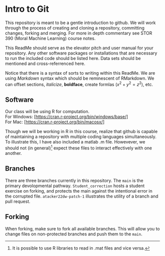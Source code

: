 # Intro to Git
This repository is meant to be a gentle introduction to github.  We will work through the process of creating and cloning a repository, committing changes, forking and merging.  For more in depth commentary see STOR 390 (Moral Machine Learning) course notes. 

This ReadMe should serve as the elevator pitch and user manual for your repository.  Any other software packages or installations that are necessary to run the included code should be listed here.  Data sets should be mentioned and cross-referrenced here.  

Notice that there is a syntax of sorts to writing within this ReadMe.  We are using *Markdown* syntax which should be reminescent of RMarkdown.  We can offset sections, *italicize*, **boldface**, create formlas ($x^2+y^2=z^2$), etc.  

## Software

Our class will be using R for computation.  
For Windows: [https://cran.r-project.org/bin/windows/base/]  
For Mac: [https://cran.r-project.org/bin/macosx/] 

Though we will be working in R in this course, realize that github is capable of maintaining a repository with multiple coding languages simultaneously.  To illustrate this, I have also included a matlab .m file.  Howevever, we should not (in general)[^1] expect these files to interact effectively with one another.  

## Branches

There are three branches currently in this repository.  The `main` is the primary devolopmental pathway.  `Student_correction` hosts a student exercise on forking, and protects the main against the intentional error in the corrupted file.  `atacker22dw-patch-1` illustrates the utility of a branch and pull request.  


[^1]: It is possible to use R libraries to read in .mat files and vice versa.

## Forking 

When forking, make sure to fork all available branches.  This will allow you to change files on non-protected branches and push them to the `main`.  
